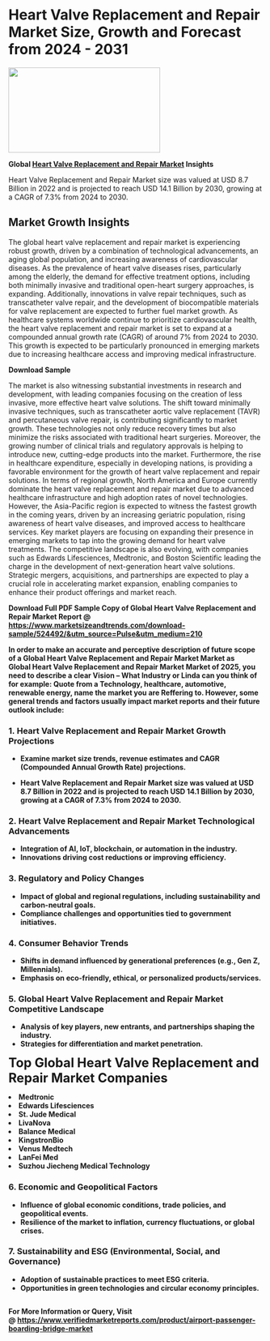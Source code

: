 <H1>Heart Valve Replacement and Repair Market Size, Growth and Forecast from 2024 - 2031</H1><img class="aligncenter size-medium wp-image-584254" src="https://thirdeyenews.in/wp-content/uploads/2024/09/Global-Market-Research-300x168.jpeg" alt="" width="300" height="168" /><p><strong>Global&nbsp;<a href="https://www.marketsizeandtrends.com/download-sample/524492/&amp;utm_source=Pulse&amp;utm_medium=210">Heart Valve Replacement and Repair Market</a> Insights</strong></p><p>Heart Valve Replacement and Repair Market size was valued at USD 8.7 Billion in 2022 and is projected to reach USD 14.1 Billion by 2030, growing at a CAGR of 7.3% from 2024 to 2030.</p><p><h2>Market Growth Insights</h2> <p>The global heart valve replacement and repair market is experiencing robust growth, driven by a combination of technological advancements, an aging global population, and increasing awareness of cardiovascular diseases. As the prevalence of heart valve diseases rises, particularly among the elderly, the demand for effective treatment options, including both minimally invasive and traditional open-heart surgery approaches, is expanding. Additionally, innovations in valve repair techniques, such as transcatheter valve repair, and the development of biocompatible materials for valve replacement are expected to further fuel market growth. As healthcare systems worldwide continue to prioritize cardiovascular health, the heart valve replacement and repair market is set to expand at a compounded annual growth rate (CAGR) of around 7% from 2024 to 2030. This growth is expected to be particularly pronounced in emerging markets due to increasing healthcare access and improving medical infrastructure.</p> <p><strong>Download Sample</strong></p> <p>The market is also witnessing substantial investments in research and development, with leading companies focusing on the creation of less invasive, more effective heart valve solutions. The shift toward minimally invasive techniques, such as transcatheter aortic valve replacement (TAVR) and percutaneous valve repair, is contributing significantly to market growth. These technologies not only reduce recovery times but also minimize the risks associated with traditional heart surgeries. Moreover, the growing number of clinical trials and regulatory approvals is helping to introduce new, cutting-edge products into the market. Furthermore, the rise in healthcare expenditure, especially in developing nations, is providing a favorable environment for the growth of heart valve replacement and repair solutions. In terms of regional growth, North America and Europe currently dominate the heart valve replacement and repair market due to advanced healthcare infrastructure and high adoption rates of novel technologies. However, the Asia-Pacific region is expected to witness the fastest growth in the coming years, driven by an increasing geriatric population, rising awareness of heart valve diseases, and improved access to healthcare services. Key market players are focusing on expanding their presence in emerging markets to tap into the growing demand for heart valve treatments. The competitive landscape is also evolving, with companies such as Edwards Lifesciences, Medtronic, and Boston Scientific leading the charge in the development of next-generation heart valve solutions. Strategic mergers, acquisitions, and partnerships are expected to play a crucial role in accelerating market expansion, enabling companies to enhance their product offerings and market reach.</p> <p><strong></p><p><span class=""><strong>Download Full PDF Sample Copy of Global Heart Valve Replacement and Repair Market Report</strong> @ <a href="https://www.marketsizeandtrends.com/download-sample/524492/&amp;utm_source=Pulse&amp;utm_medium=210" target="_blank">https://www.marketsizeandtrends.com/download-sample/524492/&amp;utm_source=Pulse&amp;utm_medium=210</a></span></p><p>In order to make an accurate and perceptive description of future scope of a Global&nbsp;Heart Valve Replacement and Repair Market Market as Global&nbsp;Heart Valve Replacement and Repair Market Market of 2025, you need to describe a clear Vision &ndash; What Industry or Linda can you think of for example: Quote from a Technology, healthcare, automotive, renewable energy, name the market you are Reffering to. However, some general trends and factors usually impact market reports and their future outlook include:</p><h3>1.&nbsp;<strong>Heart Valve Replacement and Repair Market Growth Projections</strong></h3><ul><li>Examine market size trends, revenue estimates and CAGR (Compounded Annual Growth Rate) projections.</li><li><p>Heart Valve Replacement and Repair Market size was valued at USD 8.7 Billion in 2022 and is projected to reach USD 14.1 Billion by 2030, growing at a CAGR of 7.3% from 2024 to 2030.</p></li></ul><h3>2.&nbsp;<strong>Heart Valve Replacement and Repair Market Technological Advancements</strong></h3><ul><li>Integration of AI, IoT, blockchain, or automation in the industry.</li><li>Innovations driving cost reductions or improving efficiency.</li></ul><h3>3.&nbsp;<strong>Regulatory and Policy Changes</strong></h3><ul><li>Impact of global and regional regulations, including sustainability and carbon-neutral goals.</li><li>Compliance challenges and opportunities tied to government initiatives.</li></ul><h3>4.&nbsp;<strong>Consumer Behavior Trends</strong></h3><ul><li>Shifts in demand influenced by generational preferences (e.g., Gen Z, Millennials).</li><li>Emphasis on eco-friendly, ethical, or personalized products/services.</li></ul><h3>5.&nbsp;<strong>Global Heart Valve Replacement and Repair Market Competitive Landscape</strong></h3><ul><li>Analysis of key players, new entrants, and partnerships shaping the industry.</li><li>Strategies for differentiation and market penetration.</li></ul><p data-pm-slice="1 1 []"><span style="color: inherit; font-family: inherit; font-size: 25px;">Top Global Heart Valve Replacement and Repair Market Companies</span></p><div class="" data-test-id=""><p><li>Medtronic</li><li> Edwards Lifesciences</li><li> St. Jude Medical</li><li> LivaNova</li><li> Balance Medical</li><li> KingstronBio</li><li> Venus Medtech</li><li> LanFei Med</li><li> Suzhou Jiecheng Medical Technology</li></p></div><h3>6.&nbsp;<strong>Economic and Geopolitical Factors</strong></h3><ul><li>Influence of global economic conditions, trade policies, and geopolitical events.</li><li>Resilience of the market to inflation, currency fluctuations, or global crises.</li></ul><h3>7.&nbsp;<strong>Sustainability and ESG (Environmental, Social, and Governance)</strong></h3><ul><li>Adoption of sustainable practices to meet ESG criteria.</li><li>Opportunities in green technologies and circular economy principles.</li></ul><h2><strong style="font-size: 14px;">For More Information or Query, Visit @&nbsp;</strong><a style="background-color: #ffffff; font-size: 14px;" href="https://www.marketsizeandtrends.com/report/heart-valve-replacement-and-repair-market/" target="_blank">https://www.verifiedmarketreports.com/product/airport-passenger-boarding-bridge-market</a></h2>
